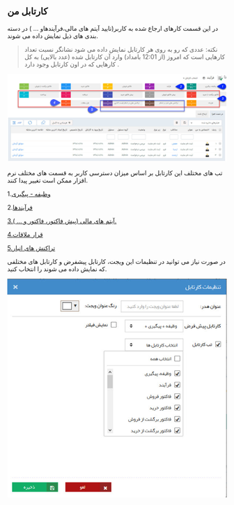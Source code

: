 ﻿## کارتابل من

 در این قسمت کارهای ارجاع شده به کاربر(تایید آیتم های مالی،فرآیندهاو ... )  در دسته بندی های ذیل نمایش داده می شوند.
 
 > نکته: عددی که رو به روی هر کارتابل نمایش داده می شود نشانگر نسبت تعداد کارهایی است که  امروز (از 12:01 بامداد) وارد آن کارتابل شده (عدد بالایی) به کل کارهایی که در اون کارتابل وجود دارد .

![](CourseOfPresentation.jpg)

تب های مختلف این کارتابل بر اساس میزان دسترسی کاربر به قسمت های مختلف نرم افزار ممکن است تغییر پیدا کنند.

1.[وظیفه - پیگیری](Task-tracking%2FTask-tracking.md)

2.[فرآیندها](widget-processes%2Fwidget-processes.md)

[3.آیتم های مالی (پیش فاکتور، فاکتور و ... ).](Warehouse-transactions-widget%2FWarehouse-transactions-widget.md)

[4.قرار ملاقات](Meeting-card%2FMeeting-card.md)

[5.تراکنش های انبار](Approved-items%2FApproved-items.md)

 

در صورت نیاز می توانید در تنظیمات این ویجت، کارتابل پیشفرض و کارتابل های مختلفی که نمایش داده می شوند را انتخاب کنید.


![](TaskTracking1.jfif)

